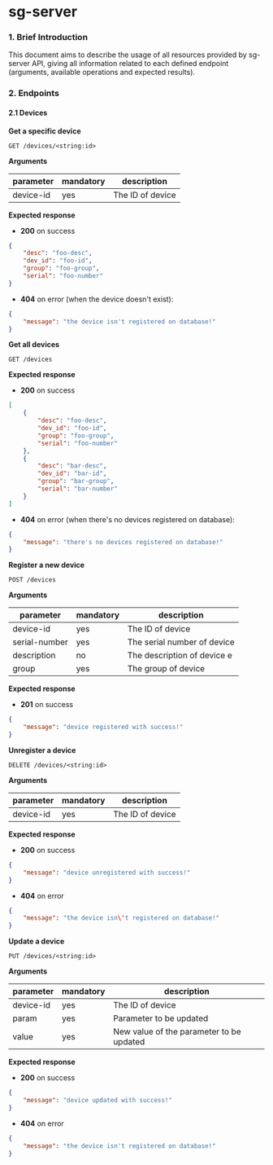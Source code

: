 # sg-server

### 1. Brief Introduction

This document aims to describe the usage of all resources provided by sg-server
API, giving all information related to each defined endpoint (arguments,
available operations and expected results).

### 2. Endpoints

#### 2.1 Devices

**Get a specific device**

`GET /devices/<string:id>`

**Arguments**

|   parameter   | mandatory |           description              |
|---------------|-----------|------------------------------------|
|   device-id   |    yes    | The ID of device                   |

**Expected response**

- **200** on success

```json
{
    "desc": "foo-desc",
    "dev_id": "foo-id",
    "group": "foo-group",
    "serial": "foo-number"
}
```

- **404** on error (when the device doesn't exist):

```json
{
    "message": "the device isn't registered on database!"
}
```

**Get all devices**

`GET /devices`

**Expected response**

- **200** on success

```json
[
    {
        "desc": "foo-desc",
        "dev_id": "foo-id",
        "group": "foo-group",
        "serial": "foo-number"
    },
    {
        "desc": "bar-desc",
        "dev_id": "bar-id",
        "group": "bar-group",
        "serial": "bar-number"
    }
]
```

- **404** on error (when there's no devices registered on database):

```json
{
    "message": "there's no devices registered on database!"
}
```

**Register a new device**

`POST /devices`

**Arguments**

|   parameter   | mandatory |           description              |
|---------------|-----------|------------------------------------|
|   device-id   |    yes    | The ID of device                   |
| serial-number |    yes    | The serial number of device        |
|  description  |    no     | The description of device e        |
|     group     |    yes    | The group of device                |

**Expected response**

- **201** on success

```json
{
    "message": "device registered with success!"
}
```

**Unregister a device**

`DELETE /devices/<string:id>`

**Arguments**

|   parameter   | mandatory |           description              |
|---------------|-----------|------------------------------------|
|   device-id   |    yes    | The ID of device                   |

**Expected response**

- **200** on success
```json
{
    "message": "device unregistered with success!"
}
```

- **404** on error
```json
{
    "message": "the device isn\'t registered on database!"
}
```

**Update a device**

`PUT /devices/<string:id>`

**Arguments**

|  parameter  | mandatory |                   description                   |
|-------------|-----------|-------------------------------------------------|
|  device-id  |    yes    | The ID of device                                |
|    param    |    yes    | Parameter to be updated                         |
|    value    |    yes    | New value of the parameter to be updated        |

**Expected response**

- **200** on success

```json
{
    "message": "device updated with success!"
}
```

- **404** on error

```json
{
    "message": "the device isn't registered on database!"
}
```
